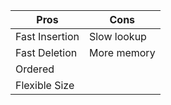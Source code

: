 | Pros           | Cons        |
| -------------- | ----------- |
| Fast Insertion | Slow lookup |
| Fast Deletion  | More memory |
| Ordered        |             |
| Flexible Size  |             |
